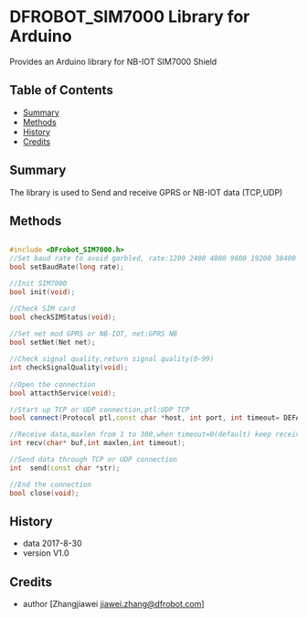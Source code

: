 # DFROBOT_SIM7000 Library for Arduino
Provides an Arduino library for NB-IOT SIM7000 Shield
## Table of Contents

* [Summary](#summary)
* [Methods](#methods)
* [History](#history)
* [Credits](#credits)
<snippet>
<content>

## Summary
The library is used to Send and receive GPRS or NB-IOT data (TCP,UDP)

## Methods

```C++

#include <DFrobot_SIM7000.h>
//Set baud rate to avoid garbled, rate:1200 2400 4800 9600 19200 38400
bool setBaudRate(long rate);

//Init SIM7000
bool init(void);

//Check SIM card
bool checkSIMStatus(void);
    
//Set net mod GPRS or NB-IOT, net:GPRS NB
bool setNet(Net net);

//Check signal quality,return signal quality(0-99)
int checkSignalQuality(void);
   
//Open the connection
bool attacthService(void);

//Start up TCP or UDP connection,ptl:UDP TCP
bool connect(Protocol ptl,const char *host, int port, int timeout= DEFAULT_TIMEOUT, int chartimeout = DEFAULT_INTERCHAR_TIMEOUT);

//Receive data,maxlen from 1 to 300,when timeout=0(default) keep receiving state,return the actual number of received
int recv(char* buf,int maxlen,int timeout);

//Send data through TCP or UDP connection
int  send(const char *str);

//End the connection
bool close(void);

```

## History

- data 2017-8-30
- version V1.0

## Credits

- author [Zhangjiawei  <jiawei.zhang@dfrobot.com>]
